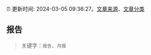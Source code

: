 :alarm_clock: 更新时间: 2024-03-05 09:36:27。[文章来源](/README.md)、[文章分类](/TAGS.md)

## 报告


> 关键字：`报告`、`月报`



